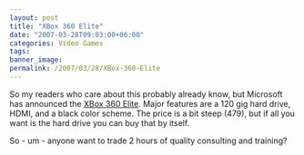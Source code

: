 ```yaml
---
layout: post
title: "XBox 360 Elite"
date: "2007-03-28T09:03:00+06:00"
categories: Video Games 
tags: 
banner_image: 
permalink: /2007/03/28/XBox-360-Elite
---
```


So my readers who care about this probably already know, but Microsoft has announced the <a href="http://www.joystiq.com/2007/03/28/the-xbox-360-elite-is-official-hdmi-and-120gb-for-479/">XBox 360 Elite</a>. Major features are a 120 gig hard drive, HDMI, and a black color scheme. The price is a bit steep (479), but if all you want is the hard drive you can buy that by itself. 

So - um - anyone want to trade 2 hours of quality consulting and training?